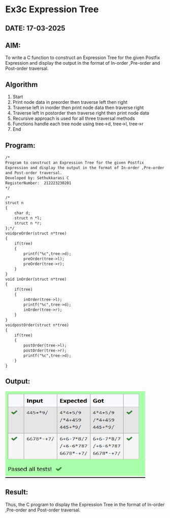 # Ex3c Expression Tree
## DATE: 17-03-2025
## AIM:
To write a C function to construct an Expression Tree for the given Postfix Expression and display the output in the format of In-order ,Pre-order and Post-order traversal.

## Algorithm
1.	Start
2.	Print node data in preorder then traverse left then right
3.	Traverse left in inorder then print node data then traverse right
4.	Traverse left in postorder then traverse right then print node data
5.	Recursive approach is used for all three traversal methods
6.	Functions handle each tree node using tree->d, tree->l, tree->r
7.	End

## Program:
```
/*
Program to construct an Expression Tree for the given Postfix Expression and display the output in the format of In-order ,Pre-order and Post-order traversal.
Developed by: Sethukkarasi C
RegisterNumber:  212223230201
*/
```

```
/*
struct n 
{ 
    char d; 
    struct n *l; 
    struct n *r;
};*/
voidpreOrder(struct n*tree)
{
    if(tree)
    {
        printf("%c",tree->d); 
        preOrder(tree->l); 
        preOrder(tree->r);
    }
}
void inOrder(struct n*tree)
{
    if(tree)
    {
        inOrder(tree->l); 
        printf("%c",tree->d); 
        inOrder(tree->r);
    }
}
voidpostOrder(struct n*tree)
{
    if(tree)
    {
        postOrder(tree->l); 
        postOrder(tree->r); 
        printf("%c",tree->d);
    }
}
```

## Output:

![output](image-2.png)

## Result:
Thus, the C program to display the Expression Tree in the format of In-order ,Pre-order and Post-order traversal.
